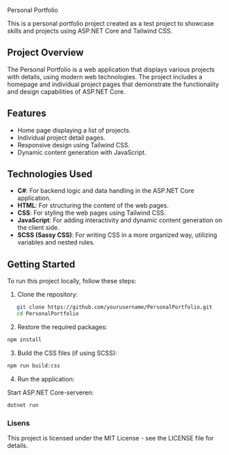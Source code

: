  Personal Portfolio

This is a personal portfolio project created as a test project to showcase skills and projects using ASP.NET Core and Tailwind CSS.

## Project Overview

The Personal Portfolio is a web application that displays various projects with details, using modern web technologies. The project includes a homepage and individual project pages that demonstrate the functionality and design capabilities of ASP.NET Core.

## Features

- Home page displaying a list of projects.
- Individual project detail pages.
- Responsive design using Tailwind CSS.
- Dynamic content generation with JavaScript.
  
## Technologies Used

- **C#**: For backend logic and data handling in the ASP.NET Core application.
- **HTML**: For structuring the content of the web pages.
- **CSS**: For styling the web pages using Tailwind CSS.
- **JavaScript**: For adding interactivity and dynamic content generation on the client side.
- **SCSS (Sassy CSS)**: For writing CSS in a more organized way, utilizing variables and nested rules.

## Getting Started
To run this project locally, follow these steps:
1. Clone the repository:
```bash
   git clone https://github.com/yourusername/PersonalPortfolio.git
   cd PersonalPortfolio
 ```

2.	Restore the required packages:
 ```bash
npm install
```
3. Build the CSS files (if using SCSS):
 ```bash
npm run build:css
```
4. Run the application:

Start ASP.NET Core-serveren:
 ```bash
dotnet run
```

### Lisens
This project is licensed under the MIT License - see the LICENSE file for details.
